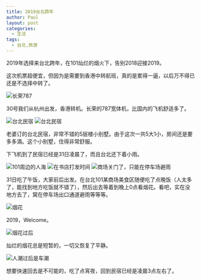 ```yaml
---
title: 2019台北跨年
author: Paul
layout: post
categories:
  - 生活
tags:
  - 台北,旅游
---
```


2019年选择来台北跨年，在101灿烂的烟火下，告别2018迎接2019。

这次机票超便宜，但因为是需要到香港中转航班，真的是累得一逼，以后万不得已还是不选择中转了。

![长荣787](https://imgs.gq/2019-0103/taipei_001.jpg)

30号我们从杭州出发，香港转机。长荣的787宽体机，比国内的飞机舒适多了。

![台北民宿](https://imgs.gq/2019-0103/taipei_002.jpg)
![台北民宿](https://imgs.gq/2019-0103/taipei_003.jpg)

老婆订的台北民宿，非常不错的5层楼小别墅。由于这次一共5大1小，房间还是要多多滴。这个小别墅，住得非常舒服。

下飞机到了民宿已经是31日凌晨了，而且台北还下着小雨。

![101周边的人海](https://imgs.gq/2019-0103/taipei_004.jpg)
![在书店打发时间](https://imgs.gq/2019-0103/taipei_006.jpg)
![商场关门了，只能在停车场避雨](https://imgs.gq/2019-0103/taipei_005.jpg)

31日吃了午饭，大家前后出发。在台北101某商场美食区随便吃了点晚饭（人太多了，能找到地方吃饭就不错了），然后出去等着到晚上0点看烟花。看吧，实在没地方去了，窝在停车场出口通道避雨等等等。

![烟花](https://imgs.gq/2019-0103/taipei_007.jpg)

2019，Welcome。

![烟花过后](https://imgs.gq/2019-0103/taipei_008.jpg)

灿烂的烟花总是短暂的，一切又恢复了平静。

![人潮过后是车潮](https://imgs.gq/2019-0103/taipei_009.jpg)

想要快速回去是不可能的，吃了点宵夜，回到民宿已经是凌晨3点左右了。